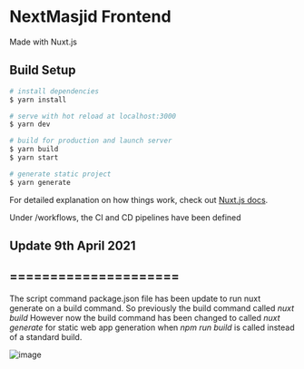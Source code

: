 # NextMasjid Frontend

Made with Nuxt.js

## Build Setup

```bash
# install dependencies
$ yarn install

# serve with hot reload at localhost:3000
$ yarn dev

# build for production and launch server
$ yarn build
$ yarn start

# generate static project
$ yarn generate
```

For detailed explanation on how things work, check out [Nuxt.js docs](https://nuxtjs.org).

Under /workflows, the CI and CD pipelines have been defined

## Update 9th April 2021
## =====================
The script command package.json file has been update to run nuxt generate on a build command. 
So previously the build command called *nuxt build*
However now the build command has been changed to called *nuxt generate* for static web app generation when *npm run build* is called instead of a standard build. 

![image](https://user-images.githubusercontent.com/78064261/114214213-b78e3500-996c-11eb-883b-e2cc08c48fd2.png)

